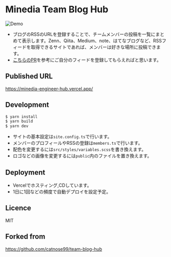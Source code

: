 # Minedia Team Blog Hub

![Demo](https://user-images.githubusercontent.com/98103/100419296-a3d1e880-30c7-11eb-8186-714115ea7547.png)


- ブログのRSSのURLを登録することで、チームメンバーの投稿を一覧にまとめて表示します。Zenn、Qiita、Medium、note、はてなブログなど、RSSフィードを取得できるサイトであれば、メンバーは好きな場所に投稿できます。
- [こちらのPR](https://github.com/minedia/team-blog-hub/pull/5)を参考にご自分のフィードを登録してもらえればと思います。

## Published URL

https://minedia-engineer-hub.vercel.app/

## Development
```bash
$ yarn install
$ yarn build
$ yarn dev
```

- サイトの基本設定は`site.config.ts`で行います。
- メンバーのプロフィールやRSSの登録は`members.ts`で行います。
- 配色を変更するには`src/styles/variables.scss`を書き換えます。
- ロゴなどの画像を変更するには`public`内のファイルを置き換えます。

## Deployment

- Vercelでホスティング,CDしています。
- 1日に1回などの頻度で自動デプロイを設定予定。

## Licence
MIT


## Forked from

https://github.com/catnose99/team-blog-hub
